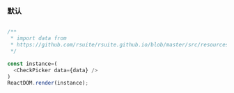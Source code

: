 ### 默认

<!--start-code-->
```js

/**
 * import data from
 * https://github.com/rsuite/rsuite.github.io/blob/master/src/resources/data/users.js
 */

const instance=(
  <CheckPicker data={data} />
)
ReactDOM.render(instance);
```
<!--end-code-->